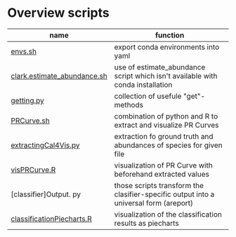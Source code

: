 # Overview scripts
| name                        	| function                                                                              	|
|-----------------------------	|---------------------------------------------------------------------------------------	|
| [envs.sh](envs.sh)                     	| export conda environments into yaml                                                   	|
| [clark.estimate_abundance.sh](clark.estimate_abundance.sh) 	| use of estimate_abundance script which isn't available with conda installation        	|
| [getting.py](getting.py)                  	| collection of usefule "get"-methods                                                   	|
| [PRCurve.sh](PRCurve.sh)                  	| combination of python and R to extract and visualize PR Curves                        	|
| [extractingCal4Vis.py](extractingCal4Vis.py)        	| extraction fo ground truth and abundances of species for given file                   	|
| [visPRCurve.R](visPRCurve.R)                	| visualization of PR Curve with beforehand extracted values                            	|
| [classifier]Output. py                  	| those scripts transform the clasifier-specific output into a universal form (areport) 	|
| [classificationPiecharts.R](classificationPiecharts.R)   	| visualization of the classification results as piecharts                              	|